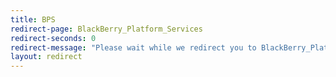 ```yaml
---
title: BPS
redirect-page: BlackBerry_Platform_Services
redirect-seconds: 0
redirect-message: "Please wait while we redirect you to BlackBerry_Platform_Services"
layout: redirect
---
```

